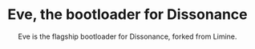 <div align="center">
    <h1>Eve, the bootloader for Dissonance</h1>
    <p>Eve is the flagship bootloader for Dissonance, forked from Limine.</p>
</div>
